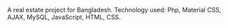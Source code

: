 A real estate project for Bangladesh. Technology used: Php, Material CSS, AJAX, MySQL, JavaScript, HTML, CSS.